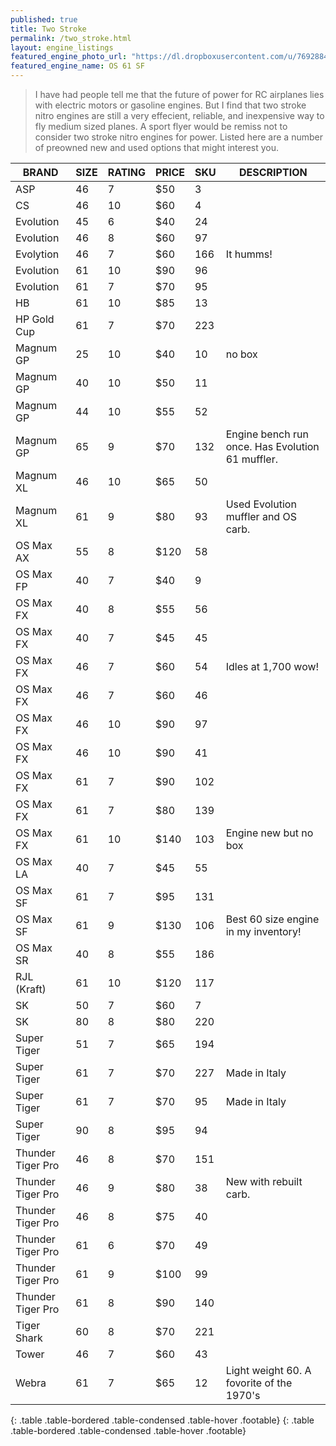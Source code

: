 ```yaml
---
published: true
title: Two Stroke
permalink: /two_stroke.html
layout: engine_listings
featured_engine_photo_url: "https://dl.dropboxusercontent.com/u/76928840/Website%20Photos/featured/2-stroke.jpg"
featured_engine_name: OS 61 SF
---
```
















> I have had people tell me that the future of power for RC airplanes lies with electric motors or gasoline engines. But I find that two stroke nitro engines are still a very effecient, reliable, and inexpensive way to fly medium sized planes. A sport flyer would be remiss not to consider two stroke nitro engines for power. Listed here are a number of preowned new and used options that might interest you.

BRAND             | SIZE  | RATING | PRICE | SKU   | DESCRIPTION
------------------|-------|--------|-------|-------|---------------------
ASP               | 46    | 7      | $50   | 3     |                                          
CS                | 46    | 10     | $60   | 4     |
Evolution         | 45    | 6      | $40   | 24    |                                   
Evolution         | 46    | 8      | $60   | 97    |
Evolytion         | 46    | 7      | $60   | 166   | It humms!                                     
Evolution         | 61    | 10     | $90   | 96    |
Evolution         | 61    | 7      | $70   | 95    |           
HB                | 61    | 10     | $85   | 13    |
HP Gold Cup       | 61    | 7      | $70   | 223   |
Magnum GP         | 25    | 10     | $40   | 10    | no box                                       
Magnum GP         | 40    | 10     | $50   | 11    |
Magnum GP         | 44    | 10     | $55   | 52    |
Magnum GP         | 65    | 9      | $70   | 132   | Engine bench run once. Has Evolution 61 muffler.                                  
Magnum XL         | 46    | 10     | $65   | 50    |
Magnum XL         | 61    | 9      | $80   | 93    | Used Evolution muffler and OS carb.                                       
OS Max AX         | 55    | 8      | $120  | 58    |                               
OS Max FP         | 40    | 7      | $40   | 9     |                                       
OS Max FX         | 40    | 8      | $55   | 56    |
OS Max FX         | 40    | 7      | $45   | 45    |
OS Max FX         | 46    | 7      | $60   | 54    | Idles at 1,700 wow! 
OS Max FX         | 46    | 7      | $60   | 46    |                                    
OS Max FX         | 46    | 10     | $90   | 97    |
OS Max FX         | 46    | 10     | $90   | 41    |
OS Max FX         | 61    | 7      | $90   | 102   |
OS Max FX         | 61    | 7      | $80   | 139   |                                
OS Max FX         | 61    | 10     | $140  | 103   | Engine new but no box
OS Max LA         | 40    | 7      | $45   | 55    |                                        
OS Max SF         | 61    | 7      | $95   | 131   |
OS Max SF         | 61    | 9      | $130  | 106   | Best 60 size engine in my inventory!                                      
OS Max SR         | 40    | 8      | $55   | 186   |
RJL (Kraft)       | 61    | 10     | $120  | 117   |
SK                | 50    | 7      | $60   | 7     |                                                
SK                | 80    | 8      | $80   | 220   |
Super Tiger       | 51    | 7      | $65   | 194   |                                     
Super Tiger       | 61    | 7      | $70   | 227   | Made in Italy  
Super Tiger       | 61    | 7      | $70   | 95    | Made in Italy
Super Tiger       | 90    | 8      | $95   | 94    |                                 
Thunder Tiger Pro | 46    | 8      | $70   | 151   |
Thunder Tiger Pro | 46    | 9      | $80   | 38    | New with rebuilt carb.
Thunder Tiger Pro | 46    | 8      | $75   | 40    |
Thunder Tiger Pro | 61    | 6      | $70   | 49    |                            
Thunder Tiger Pro | 61    | 9      | $100  | 99    |
Thunder Tiger Pro | 61    | 8      | $90   | 140   |                           
Tiger Shark       | 60    | 8      | $70   | 221   |                                         
Tower             | 46    | 7      | $60   | 43    |                                         
Webra             | 61    | 7      | $65   | 12    | Light weight 60. A fovorite of the 1970's
{: .table .table-bordered .table-condensed .table-hover .footable}
{: .table .table-bordered .table-condensed .table-hover .footable}
